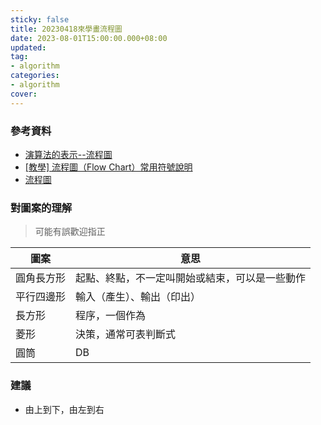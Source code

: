 ```yaml
---
sticky: false
title: 20230418來學畫流程圖
date: 2023-08-01T15:00:00.000+08:00
updated: 
tag:
- algorithm
categories: 
- algorithm
cover: 
---
```

### 參考資料
- [演算法的表示--流程圖](http://www.chwa.com.tw/TResource/VS/book2/ch2/2-2.htm)
- [[教學] 流程圖（Flow Chart）常用符號說明](https://free.com.tw/flow-chart-symbols-and-usage/)
- [流程圖](https://zh.wikipedia.org/zh-hant/%E6%B5%81%E7%A8%8B%E5%9B%BE)

### 對圖案的理解
>可能有誤歡迎指正

|圖案|意思|
|---|---|
|圓角長方形|起點、終點，不一定叫開始或結束，可以是一些動作|
|平行四邊形|輸入（產生）、輸出（印出）|
|長方形|程序，一個作為|
|菱形|決策，通常可表判斷式|
|圓筒|DB|

### 建議
- 由上到下，由左到右
